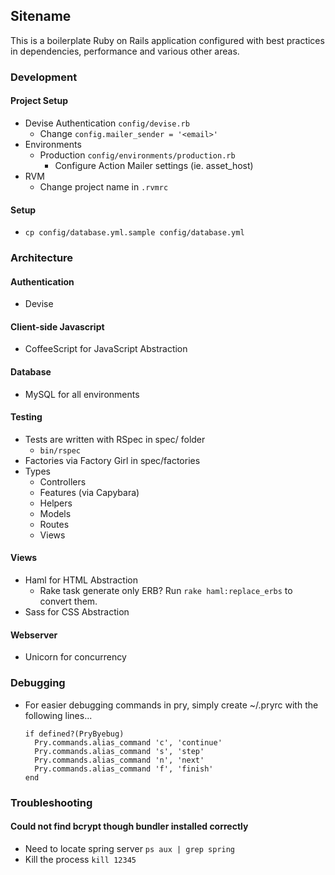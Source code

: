 ## Sitename
This is a boilerplate Ruby on Rails application configured with best practices in dependencies, performance and various other areas.

### Development
#### Project Setup
- Devise Authentication ```config/devise.rb```
    - Change ```config.mailer_sender = '<email>'```
- Environments
    - Production ```config/environments/production.rb```
        - Configure Action Mailer settings (ie. asset_host)
- RVM
    - Change project name in ```.rvmrc```

#### Setup
- ```cp config/database.yml.sample config/database.yml```

### Architecture
#### Authentication
- Devise

#### Client-side Javascript
- CoffeeScript for JavaScript Abstraction

#### Database
- MySQL for all environments

#### Testing
- Tests are written with RSpec in spec/ folder
    - ```bin/rspec```
- Factories via Factory Girl in spec/factories
- Types
    - Controllers
    - Features (via Capybara)
    - Helpers
    - Models
    - Routes
    - Views

#### Views
- Haml for HTML Abstraction
    - Rake task generate only ERB? Run ```rake haml:replace_erbs``` to convert them.
- Sass for CSS Abstraction

#### Webserver
- Unicorn for concurrency

### Debugging
- For easier debugging commands in pry, simply create ~/.pryrc with the following lines...

    ```
    if defined?(PryByebug)
      Pry.commands.alias_command 'c', 'continue'
      Pry.commands.alias_command 's', 'step'
      Pry.commands.alias_command 'n', 'next'
      Pry.commands.alias_command 'f', 'finish'
    end
    ```

### Troubleshooting
#### Could not find bcrypt though bundler installed correctly
- Need to locate spring server ```ps aux | grep spring```
- Kill the process ```kill 12345```
